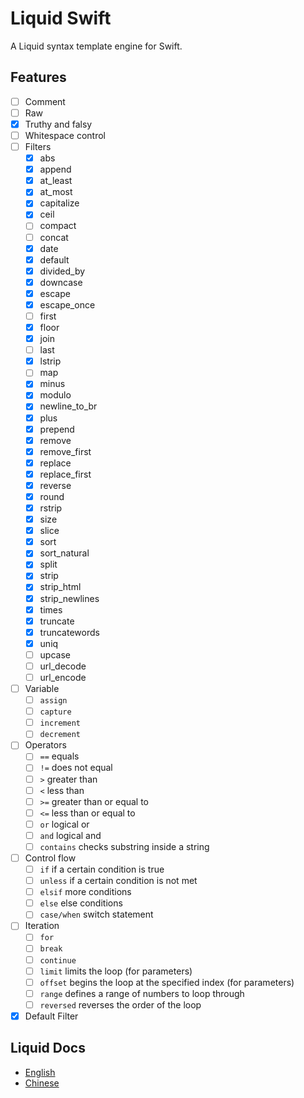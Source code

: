 # Liquid Swift

A Liquid syntax template engine for Swift.

## Features

- [ ] Comment
- [ ] Raw
- [x] Truthy and falsy
- [ ] Whitespace control
- [ ] Filters
  - [x] abs
  - [x] append
  - [x] at_least
  - [x] at_most
  - [x] capitalize
  - [x] ceil
  - [ ] compact
  - [ ] concat
  - [x] date
  - [x] default
  - [x] divided_by
  - [x] downcase
  - [x] escape
  - [x] escape_once
  - [ ] first
  - [x] floor
  - [x] join
  - [ ] last
  - [x] lstrip
  - [ ] map
  - [x] minus
  - [x] modulo
  - [x] newline_to_br
  - [x] plus
  - [x] prepend
  - [x] remove
  - [x] remove_first
  - [x] replace
  - [x] replace_first
  - [x] reverse
  - [x] round
  - [x] rstrip
  - [x] size
  - [x] slice
  - [x] sort
  - [x] sort_natural
  - [x] split
  - [x] strip
  - [x] strip_html
  - [x] strip_newlines
  - [x] times
  - [x] truncate
  - [x] truncatewords
  - [x] uniq
  - [ ] upcase
  - [ ] url_decode
  - [ ] url_encode
- [ ] Variable
  - [ ] `assign`
  - [ ] `capture`
  - [ ] `increment`
  - [ ] `decrement`
- [ ] Operators
  - [ ] `==` equals
  - [ ] `!=` does not equal
  - [ ] `>` greater than
  - [ ] `<` less than
  - [ ] `>=` greater than or equal to
  - [ ] `<=` less than or equal to
  - [ ] `or` logical or
  - [ ] `and` logical and
  - [ ] `contains` checks substring inside a string
- [ ] Control flow
  - [ ] `if` if a certain condition is true
  - [ ] `unless` if a certain condition is not met
  - [ ] `elsif` more conditions
  - [ ] `else` else conditions
  - [ ] `case/when` switch statement
- [ ] Iteration
  - [ ] `for`
  - [ ] `break`
  - [ ] `continue`
  - [ ] `limit` limits the loop (for parameters)
  - [ ] `offset` begins the loop at the specified index (for parameters)
  - [ ] `range` defines a range of numbers to loop through
  - [ ] `reversed` reverses the order of the loop
- [x] Default Filter

## Liquid Docs

- [English](https://shopify.github.io/liquid/)
- [Chinese](https://liquid.bootcss.com/)
